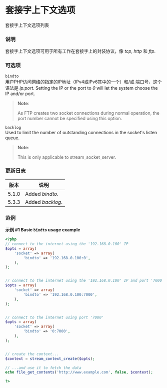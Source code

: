 套接字上下文选项
================

套接字上下文选项列表

### 说明

套接字上下文选项可用于所有工作在套接字上的封装协议，像 *tcp*, *http* 和
*ftp*.

### 可选项

`bindto`  
用户PHP访问网络的指定的IP地址（IPv4或IPv6其中的一个）和/或
端口号，这个语法是 *ip:port*. Setting the IP or the port to *0* will let
the system choose the IP and/or port.

> **Note**:
>
> As FTP creates two socket connections during normal operation, the
> port number cannot be specified using this option.

`backlog`  
Used to limit the number of outstanding connections in the socket's
listen queue.

> **Note**:
>
> This is only applicable to <span
> class="function">stream\_socket\_server</span>.

### 更新日志

| 版本  | 说明             |
|-------|------------------|
| 5.1.0 | Added *bindto*.  |
| 5.3.3 | Added *backlog*. |

### 范例

**示例 \#1 Basic `bindto` usage example**

``` php
<?php
// connect to the internet using the '192.168.0.100' IP
$opts = array(
    'socket' => array(
        'bindto' => '192.168.0.100:0',
    ),
);


// connect to the internet using the '192.168.0.100' IP and port '7000'
$opts = array(
    'socket' => array(
        'bindto' => '192.168.0.100:7000',
    ),
);


// connect to the internet using port '7000'
$opts = array(
    'socket' => array(
        'bindto' => '0:7000',
    ),
);


// create the context...
$context = stream_context_create($opts);

// ...and use it to fetch the data
echo file_get_contents('http://www.example.com', false, $context);

?>
```
